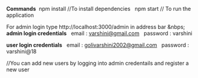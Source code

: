 **Commands**&nbsp;
npm install       //To install dependencies &nbsp;
npm start        // To run the application &nbsp;

For admin login type http://localhost:3000/admin in address bar &nbps;
**admin login credentials** &nbsp;
email : varshini@gmail.com &nbsp;
password : varshini  &nbsp;

**user login credentials** &nbsp;
email : golivarshini2002@gmail.com &nbsp;
password : varshini@18  &nbsp;


//You can add new users by logging into admin credentails and register a new user  &nbsp;
